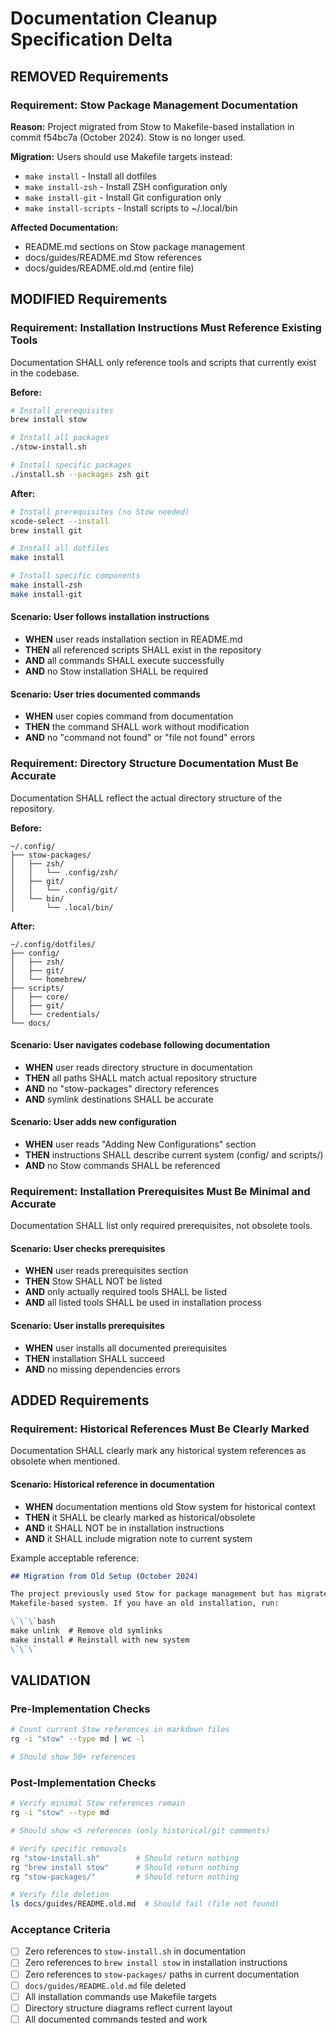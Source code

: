 # Documentation Cleanup Specification Delta

## REMOVED Requirements

### Requirement: Stow Package Management Documentation
**Reason:** Project migrated from Stow to Makefile-based installation in commit f54bc7a (October 2024). Stow is no longer used.

**Migration:** Users should use Makefile targets instead:
- `make install` - Install all dotfiles
- `make install-zsh` - Install ZSH configuration only
- `make install-git` - Install Git configuration only
- `make install-scripts` - Install scripts to ~/.local/bin

**Affected Documentation:**
- README.md sections on Stow package management
- docs/guides/README.md Stow references
- docs/guides/README.old.md (entire file)

## MODIFIED Requirements

### Requirement: Installation Instructions Must Reference Existing Tools
Documentation SHALL only reference tools and scripts that currently exist in the codebase.

**Before:**
```bash
# Install prerequisites
brew install stow

# Install all packages
./stow-install.sh

# Install specific packages
./install.sh --packages zsh git
```

**After:**
```bash
# Install prerequisites (no Stow needed)
xcode-select --install
brew install git

# Install all dotfiles
make install

# Install specific components
make install-zsh
make install-git
```

#### Scenario: User follows installation instructions
- **WHEN** user reads installation section in README.md
- **THEN** all referenced scripts SHALL exist in the repository
- **AND** all commands SHALL execute successfully
- **AND** no Stow installation SHALL be required

#### Scenario: User tries documented commands
- **WHEN** user copies command from documentation
- **THEN** the command SHALL work without modification
- **AND** no "command not found" or "file not found" errors

### Requirement: Directory Structure Documentation Must Be Accurate
Documentation SHALL reflect the actual directory structure of the repository.

**Before:**
```
~/.config/
├── stow-packages/
│   ├── zsh/
│   │   └── .config/zsh/
│   ├── git/
│   │   └── .config/git/
│   └── bin/
│       └── .local/bin/
```

**After:**
```
~/.config/dotfiles/
├── config/
│   ├── zsh/
│   ├── git/
│   └── homebrew/
├── scripts/
│   ├── core/
│   ├── git/
│   └── credentials/
└── docs/
```

#### Scenario: User navigates codebase following documentation
- **WHEN** user reads directory structure in documentation
- **THEN** all paths SHALL match actual repository structure
- **AND** no "stow-packages" directory references
- **AND** symlink destinations SHALL be accurate

#### Scenario: User adds new configuration
- **WHEN** user reads "Adding New Configurations" section
- **THEN** instructions SHALL describe current system (config/ and scripts/)
- **AND** no Stow commands SHALL be referenced

### Requirement: Installation Prerequisites Must Be Minimal and Accurate
Documentation SHALL list only required prerequisites, not obsolete tools.

#### Scenario: User checks prerequisites
- **WHEN** user reads prerequisites section
- **THEN** Stow SHALL NOT be listed
- **AND** only actually required tools SHALL be listed
- **AND** all listed tools SHALL be used in installation process

#### Scenario: User installs prerequisites
- **WHEN** user installs all documented prerequisites
- **THEN** installation SHALL succeed
- **AND** no missing dependencies errors

## ADDED Requirements

### Requirement: Historical References Must Be Clearly Marked
Documentation SHALL clearly mark any historical system references as obsolete when mentioned.

#### Scenario: Historical reference in documentation
- **WHEN** documentation mentions old Stow system for historical context
- **THEN** it SHALL be clearly marked as historical/obsolete
- **AND** it SHALL NOT be in installation instructions
- **AND** it SHALL include migration note to current system

Example acceptable reference:
```markdown
## Migration from Old Setup (October 2024)

The project previously used Stow for package management but has migrated to a
Makefile-based system. If you have an old installation, run:

\`\`\`bash
make unlink  # Remove old symlinks
make install # Reinstall with new system
\`\`\`
```

## VALIDATION

### Pre-Implementation Checks
```bash
# Count current Stow references in markdown files
rg -i "stow" --type md | wc -l

# Should show 50+ references
```

### Post-Implementation Checks
```bash
# Verify minimal Stow references remain
rg -i "stow" --type md

# Should show <5 references (only historical/git comments)

# Verify specific removals
rg "stow-install.sh"        # Should return nothing
rg "brew install stow"      # Should return nothing
rg "stow-packages/"         # Should return nothing

# Verify file deletion
ls docs/guides/README.old.md  # Should fail (file not found)
```

### Acceptance Criteria
- [ ] Zero references to `stow-install.sh` in documentation
- [ ] Zero references to `brew install stow` in installation instructions
- [ ] Zero references to `stow-packages/` paths in current documentation
- [ ] `docs/guides/README.old.md` file deleted
- [ ] All installation commands use Makefile targets
- [ ] Directory structure diagrams reflect current layout
- [ ] All documented commands tested and work
